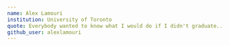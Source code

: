 ```yaml
---
name: Alex Lamouri
institution: University of Toronto
quote: Everybody wanted to know what I would do if I didn't graduate... I guess we'll never know.
github_user: alexlamouri
---
```

